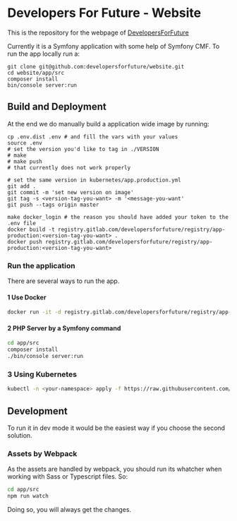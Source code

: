 # Developers For Future - Website

This is the repository for the webpage of [DevelopersForFuture](https://developersforfuture.org)

Currently it is a Symfony application with some help of Symfony CMF. To run the app locally run a:

```
git clone git@github.com:developersforfuture/website.git
cd website/app/src
composer install
bin/console server:run
```

## Build and Deployment

At the end we do manually build a application wide image by running:

```
cp .env.dist .env # and fill the vars with your values
source .env
# set the version you'd like to tag in ./VERSION
# make
# make push
# that currently does not work properly

# set the same version in kubernetes/app.production.yml
git add .
git commit -m 'set new version on image' 
git tag -s <version-tag-you-want> -m '<message-you-want'
git push --tags origin master

make docker_login # the reason you should have added your token to the .env file
docker build -t registry.gitlab.com/developersforfuture/registry/app-production:<version-tag-you-want> .
docker push registry.gitlab.com/developersforfuture/registry/app-production:<version-tag-you-want>
```

### Run the application

There are several ways to run the app.

#### 1 Use Docker

```bash
docker run -it -d registry.gitlab.com/developersforfuture/registry/app-production:<version-tag-you-want> # add the arguments you like to move it to the host port you like to
```
#### 2 PHP Server by a Symfony command

```bash
cd app/src
composer install
./bin/console server:run
```

### 3 Using Kubernetes

```bash
kubectl -n <your-namespace> apply -f https://raw.githubusercontent.com/developersforfuture/website/master/kubernetes/app.production.yaml
```

## Development

To run it in dev mode it would be the easiest way if you choose the second solution.

### Assets by Webpack

As the assets are handled by webpack, you should run its whatcher when working with Sass or Typescript files. So:

```bash
cd app/src
npm run watch
```
Doing so, you will always get the changes.
